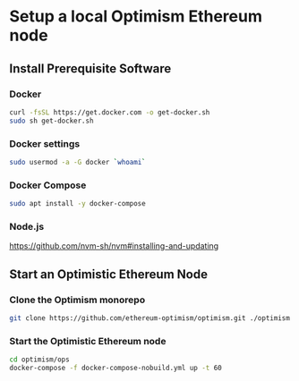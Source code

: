 # Setup a local Optimism Ethereum node

## Install Prerequisite Software

### Docker

```bash
curl -fsSL https://get.docker.com -o get-docker.sh
sudo sh get-docker.sh
```

### Docker settings

```bash
sudo usermod -a -G docker `whoami`
```

### Docker Compose

```bash
sudo apt install -y docker-compose
```

### Node.js

https://github.com/nvm-sh/nvm#installing-and-updating

## Start an Optimistic Ethereum Node

### Clone the Optimism monorepo

```bash
git clone https://github.com/ethereum-optimism/optimism.git ./optimism
```

### Start the Optimistic Ethereum node

```bash
cd optimism/ops
docker-compose -f docker-compose-nobuild.yml up -t 60
```
